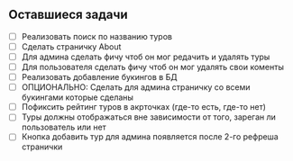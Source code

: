 ## Оставшиеся задачи

- [ ] Реализовать поиск по названию туров
- [ ] Сделать страничку About
- [ ] Для админа сделать фичу чтоб он мог редачить и удалять туры
- [ ] Для пользователя сделать фичу чтоб он мог удалять свои коменты
- [ ] Реализовать добавление букингов в БД
- [ ] ОПЦИОНАЛЬНО: Сделать для админа страничку со всеми букингами которые сделаны
- [ ] Пофиксить рейтинг туров в акрточках (где-то есть, где-то нет)
- [ ] Туры должны отображаться вне зависимости от того, зареган ли пользователь или нет 
- [ ] Кнопка добавить тур для админа появляется после 2-го рефреша странички